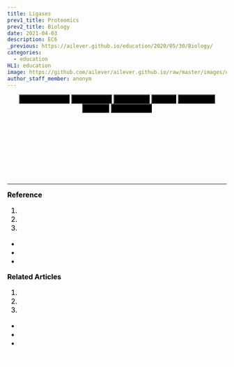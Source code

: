 ```yaml
---
title: Ligases
prev1_title: Proteomics
prev2_title: Biology
date: 2021-04-03
description: EC6
_previous: https://ailever.github.io/education/2020/05/30/Biology/
categories:
  - education
HL1: education
image: https://github.com/ailever/ailever.github.io/raw/master/images/unsplash/gray_Biology.png
author_staff_member: anonym
---
```


<!-- Top Block -->
<div align="center" class="top_btn_box">
  <button class="top_btn" style="background-color:black;" type="button" onclick="location.href='https://ailever.github.io/education/2021/04/03/_BIO-prt-en-enzyme-ec1-oxidoreductases/'">Oxidoreductases</button>
  <button class="top_btn" style="background-color:black;" type="button" onclick="location.href='https://ailever.github.io/education/2021/04/03/_BIO-prt-en-enzyme-ec2-transferases/'">Transferases</button>
  <button class="top_btn" style="background-color:black;" type="button" onclick="location.href='https://ailever.github.io/education/2021/04/03/_BIO-prt-en-enzyme-ec3-hydrolases/'">Hydrolases</button>
  <button class="top_btn" style="background-color:black;" type="button" onclick="location.href='https://ailever.github.io/education/2021/04/03/_BIO-prt-en-enzyme-ec4-lyases/'">Lyases</button>
  <button class="top_btn" style="background-color:black;" type="button" onclick="location.href='https://ailever.github.io/education/2021/04/03/_BIO-prt-en-enzyme-ec5-isomerases/'">Isomerases</button>
  <button class="top_btn" style="background-color:black;" type="button" onclick="location.href='https://ailever.github.io/education/2021/04/03/_BIO-prt-en-enzyme-ec6-ligases/'">Ligases</button>
  <button class="top_btn" style="background-color:black;" type="button" onclick="location.href='https://ailever.github.io/education/2021/04/03/_BIO-prt-en-enzyme-ec7-translocases/'">Translocases</button>  
</div><br>
<!-- Top Block -->

<!-- Content Block -->
<div align="left" style="font-size:medium;font-weight:normal;color:black;background-color:unset;">　<br><br></div>
<div align="left" style="font-size:medium;font-weight:normal;color:black;background-color:unset;">　<br><br></div>
<div align="left" style="font-size:medium;font-weight:normal;color:black;background-color:unset;">　<br><br></div>
<!-- Content Block -->

---

<!-- Reference Block -->
<div align="left" style="font-size:medium;font-weight:normal;color:black;background-color:unset;">
<b id='REF'>Reference</b>
<ol>
  <li><a href="#"></a></li>
  <li><a href="#"></a></li>
  <li><a href="#"></a></li>
</ol>
<ul>
  <li><a href="#"></a></li>
  <li><a href="#"></a></li>
  <li><a href="#"></a></li>
</ul>
</div>
<!-- Reference Block -->

<!-- Article Block -->
<div align="left" style="font-size:medium;font-weight:normal;color:black;background-color:unset;">
<b id='ART'>Related Articles</b>
<ol>
  <li><a href="#"></a></li>
  <li><a href="#"></a></li>
  <li><a href="#"></a></li>
</ol>
<ul>
  <li><a href="#"></a></li>
  <li><a href="#"></a></li>
  <li><a href="#"></a></li>
</ul>
</div>
<!-- Article Block -->

<!-- Bottom Block -->
<div align="center" class="bottom_btn_box">
  <span class="bottom_btn"><a href="https://github.com/ailever/ailever.github.io/blob/master/_posts/education/2021-04-03-_BIO-prt-en-enzyme-ec6-ligases.md" target="_blank" style="color:white">Edit</a></span>
</div>
<!-- Bottom Block -->

<!-- Notice
# Mathematical Expression
- outline : $  $
- inline  : $$  $$

# Default Div Tag
- align : left, right, center
- font-size : xx-small, x-small, small, medium, large, x-large, xx-large
- font-weight : normal, bold
- color : red, orange, yellow, green, cyan, blue, purple, pink, white, gray, brown
- background-color : red, orange, yellow, green, cyan, blue, purple, pink, white, gray, brown

# Html Ref
- color code : https://htmlcolorcodes.com/
- tags : https://www.w3schools.com/tags/default.asp
- attributes : https://www.w3schools.com/tags/ref_attributes.asp
Notice -->


